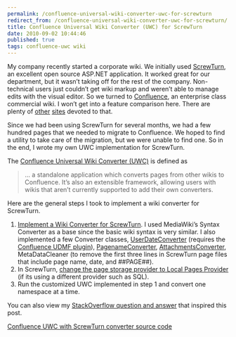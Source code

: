 ```yaml
---
permalink: /confluence-universal-wiki-converter-uwc-for-screwturn
redirect_from: /confluence-universal-wiki-converter-uwc-for-screwturn/
title: Confluence Universal Wiki Converter (UWC) for ScrewTurn
date: 2010-09-02 10:44:46
published: true
tags: confluence-uwc wiki
---
```


My company recently started a corporate wiki. We initially used [ScrewTurn](http://www.screwturn.eu/), an excellent open source ASP.NET application. It worked great for our department, but it wasn’t taking off for the rest of the company. Non-technical users just couldn’t get wiki markup and weren’t able to manage edits with the visual editor. So we turned to [Confluence](http://www.atlassian.com/software/confluence/), an enterprise class commercial wiki. I won’t get into a feature comparison here. There are plenty of [other](http://www.wikimatrix.org/) [sites](http://en.wikipedia.org/wiki/Comparison_of_wiki_software) devoted to that.

Since we had been using ScrewTurn for several months, we had a few hundred pages that we needed to migrate to Confluence. We hoped to find a utility to take care of the migration, but we were unable to find one. So in the end, I wrote my own UWC implementation for ScrewTurn.

The [Confluence Universal Wiki Converter (UWC)](https://studio.plugins.atlassian.com/wiki/x/H4Mi) is defined as

> … a standalone application which converts pages from other wikis to Confluence. It’s also an extensible framework, allowing users with wikis that aren’t currently supported to add their own converters.

Here are the general steps I took to implement a wiki converter for ScrewTurn.

1. [Implement a Wiki Converter for ScrewTurn](https://studio.plugins.atlassian.com/wiki/display/UWC/UWC+Developer+Documentation#UWCDeveloperDocumentation-ImprovinganExistingWikiConverter). I used MediaWiki’s Syntax Converter as a base since the basic wiki syntax is very similar. I also implemented a few Converter classes, [UserDateConverter](https://studio.plugins.atlassian.com/wiki/display/UWC/UWC+UDMF+Framework) (requires the [Confluence UDMF plugin](https://plugins.atlassian.com/plugin/details/17666)), [PagenameConverter](https://studio.plugins.atlassian.com/wiki/display/UWC/UWC+Page+Titles+Framework), [AttachmentsConverter](https://studio.plugins.atlassian.com/wiki/display/UWC/UWC+Attachments+Framework), MetaDataCleaner (to remove the first three lines in ScrewTurn page files that include page name, date, and ##PAGE##).
2. In ScrewTurn, [change the page storage provider to Local Pages Provider](http://www.screwturn.eu/Help.DataMigration.ashx) (if its using a different provider such as SQL).
3. Run the customized UWC implemented in step 1 and convert one namespace at a time.

You can also view my [StackOverflow question and answer](http://stackoverflow.com/q/2830227/26226) that inspired this post.

[Confluence UWC with ScrewTurn converter source code](https://bitbucket.org/jrummell/confluenceuwc-screwturn)
